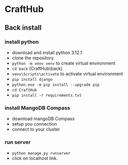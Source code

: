 # CraftHub

## Back install

### install python

- download and install python 3.12.1
- clone the repository.
- `python -m venv venv`
  to create virtual environment
- `cd back`
  (CraftHub\back)
- `venv\Scripts\activate`
  to activate virtual environment
- `pip install django`
- `python.exe -m pip install --upgrade pip`
- `cd CraftHub`
- `pip install -r requirements.txt`

### install MangoDB Compass

- download mangoDB Compass
- setup you connection
- connect to your cluster

### run server

- `python manage.py runserver`
- click on localhost link.
